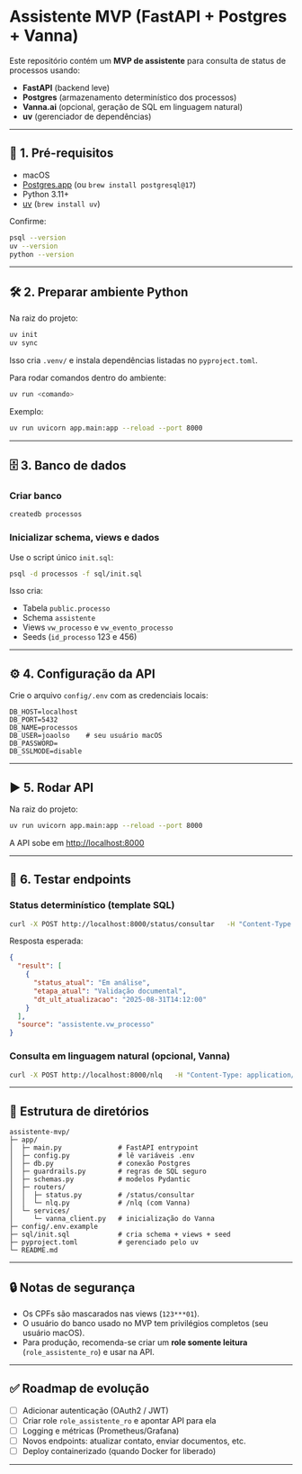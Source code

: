 # Assistente MVP (FastAPI + Postgres + Vanna)

Este repositório contém um **MVP de assistente** para consulta de status de processos usando:
- **FastAPI** (backend leve)
- **Postgres** (armazenamento determinístico dos processos)
- **Vanna.ai** (opcional, geração de SQL em linguagem natural)
- **uv** (gerenciador de dependências)

---

## 🚀 1. Pré-requisitos

- macOS  
- [Postgres.app](https://postgresapp.com/) (ou `brew install postgresql@17`)  
- Python 3.11+  
- [uv](https://docs.astral.sh/uv/) (`brew install uv`)  

Confirme:
```bash
psql --version
uv --version
python --version
```

---

## 🛠️ 2. Preparar ambiente Python

Na raiz do projeto:

```bash
uv init
uv sync
```

Isso cria `.venv/` e instala dependências listadas no `pyproject.toml`.

Para rodar comandos dentro do ambiente:
```bash
uv run <comando>
```

Exemplo:
```bash
uv run uvicorn app.main:app --reload --port 8000
```

---

## 🗄️ 3. Banco de dados

### Criar banco
```bash
createdb processos
```

### Inicializar schema, views e dados
Use o script único `init.sql`:

```bash
psql -d processos -f sql/init.sql
```

Isso cria:
- Tabela `public.processo`
- Schema `assistente`
- Views `vw_processo` e `vw_evento_processo`
- Seeds (`id_processo` 123 e 456)

---

## ⚙️ 4. Configuração da API

Crie o arquivo `config/.env` com as credenciais locais:

```env
DB_HOST=localhost
DB_PORT=5432
DB_NAME=processos
DB_USER=joaolso    # seu usuário macOS
DB_PASSWORD=
DB_SSLMODE=disable
```

---

## ▶️ 5. Rodar API

Na raiz do projeto:

```bash
uv run uvicorn app.main:app --reload --port 8000
```

A API sobe em [http://localhost:8000](http://localhost:8000)

---

## 🧪 6. Testar endpoints

### Status determinístico (template SQL)
```bash
curl -X POST http://localhost:8000/status/consultar   -H "Content-Type: application/json"   -d '{"id_processo":"123"}'
```

Resposta esperada:
```json
{
  "result": [
    {
      "status_atual": "Em análise",
      "etapa_atual": "Validação documental",
      "dt_ult_atualizacao": "2025-08-31T14:12:00"
    }
  ],
  "source": "assistente.vw_processo"
}
```

### Consulta em linguagem natural (opcional, Vanna)
```bash
curl -X POST http://localhost:8000/nlq   -H "Content-Type: application/json"   -d '{"question":"mostrar status_atual e etapa_atual do processo 123 na assistente.vw_processo"}'
```

---

## 📂 Estrutura de diretórios

```
assistente-mvp/
├─ app/
│  ├─ main.py              # FastAPI entrypoint
│  ├─ config.py            # lê variáveis .env
│  ├─ db.py                # conexão Postgres
│  ├─ guardrails.py        # regras de SQL seguro
│  ├─ schemas.py           # modelos Pydantic
│  ├─ routers/
│  │  ├─ status.py         # /status/consultar
│  │  └─ nlq.py            # /nlq (com Vanna)
│  └─ services/
│     └─ vanna_client.py   # inicialização do Vanna
├─ config/.env.example
├─ sql/init.sql            # cria schema + views + seed
├─ pyproject.toml          # gerenciado pelo uv
└─ README.md
```

---

## 🔒 Notas de segurança

- Os CPFs são mascarados nas views (`123***01`).  
- O usuário do banco usado no MVP tem privilégios completos (seu usuário macOS).  
- Para produção, recomenda-se criar um **role somente leitura** (`role_assistente_ro`) e usar na API.

---

## ✅ Roadmap de evolução

- [ ] Adicionar autenticação (OAuth2 / JWT)  
- [ ] Criar role `role_assistente_ro` e apontar API para ela  
- [ ] Logging e métricas (Prometheus/Grafana)  
- [ ] Novos endpoints: atualizar contato, enviar documentos, etc.  
- [ ] Deploy containerizado (quando Docker for liberado)

---
